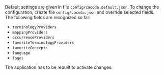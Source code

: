 Default settings are given in file `config/cocoda.default.json`. To change the configuration, create file `config/cocoda.json` and override selected fields. The following fields are recognized so far:

* `terminologyProviders`
* `mappingProviders`
* `occurrenceProviders`
* `favoriteTerminologyProviders`
* `favoriteConcepts`
* `language`
* `logos`

The application has to be rebuilt to activate changes.

